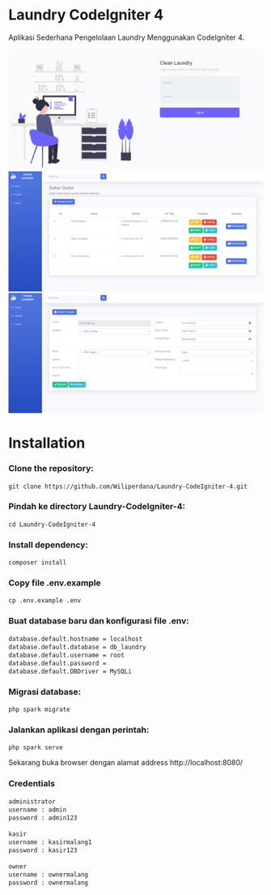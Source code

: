 # Laundry CodeIgniter 4

Aplikasi Sederhana Pengelolaan Laundry Menggunakan CodeIgniter 4. 

![Alt text](/public/img/ss-login.png "Login Page")
![Alt text](/public/img/ss-outlet.png "Outlet Page")
![Alt text](/public/img/ss-transaksi.png "Transaksi Page")

# Installation
### Clone the repository:
```
git clone https://github.com/Wiliperdana/Laundry-CodeIgniter-4.git
```

### Pindah ke directory Laundry-CodeIgniter-4:
```
cd Laundry-CodeIgniter-4
```

### Install dependency:
```
composer install
```

### Copy file .env.example
```
cp .env.example .env
```

### Buat database baru dan konfigurasi file .env:
```
database.default.hostname = localhost
database.default.database = db_laundry
database.default.username = root
database.default.password = 
database.default.DBDriver = MySQLi
```

### Migrasi database:
```
php spark migrate
```

### Jalankan aplikasi dengan perintah:
```
php spark serve
``` 

Sekarang buka browser dengan alamat address http://localhost:8080/

### Credentials
```
administrator
username : admin
password : admin123

kasir
username : kasirmalang1
password : kasir123

owner
username : ownermalang
password : ownermalang
``` 